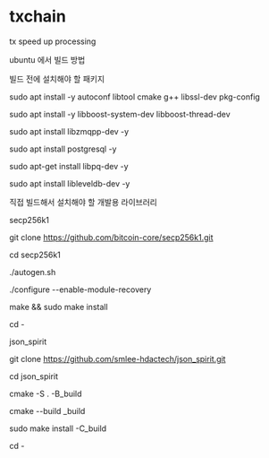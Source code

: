# txchain
tx speed up processing

ubuntu 에서 빌드 방법

빌드 전에 설치해야 할 패키지

sudo apt install -y autoconf libtool cmake g++ libssl-dev pkg-config

sudo apt install -y libboost-system-dev libboost-thread-dev

sudo apt install libzmqpp-dev -y

sudo apt install postgresql -y

sudo apt-get install libpq-dev -y

sudo apt install libleveldb-dev -y


직접 빌드해서 설치해야 할 개발용 라이브러리


secp256k1

git clone https://github.com/bitcoin-core/secp256k1.git

cd secp256k1

./autogen.sh

./configure --enable-module-recovery

make && sudo make install

cd -



json_spirit

git clone https://github.com/smlee-hdactech/json_spirit.git

cd json_spirit

cmake -S . -B_build

cmake --build _build

sudo make install -C_build

cd -


